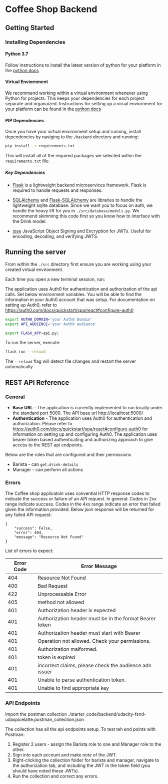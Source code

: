 # Coffee Shop Backend

## Getting Started

### Installing Dependencies

#### Python 3.7

Follow instructions to install the latest version of python for your platform in the [python docs](https://docs.python.org/3/using/unix.html#getting-and-installing-the-latest-version-of-python)

#### Virtual Enviornment

We recommend working within a virtual environment whenever using Python for projects. This keeps your dependencies for each project separate and organaized. Instructions for setting up a virual enviornment for your platform can be found in the [python docs](https://packaging.python.org/guides/installing-using-pip-and-virtual-environments/)

#### PIP Dependencies

Once you have your virtual environment setup and running, install dependencies by naviging to the `/backend` directory and running:

```bash
pip install -r requirements.txt
```

This will install all of the required packages we selected within the `requirements.txt` file.

##### Key Dependencies

- [Flask](http://flask.pocoo.org/)  is a lightweight backend microservices framework. Flask is required to handle requests and responses.

- [SQLAlchemy](https://www.sqlalchemy.org/) and [Flask-SQLAlchemy](https://flask-sqlalchemy.palletsprojects.com/en/2.x/) are libraries to handle the lightweight sqlite database. Since we want you to focus on auth, we handle the heavy lift for you in `./src/database/models.py`. We recommend skimming this code first so you know how to interface with the Drink model.

- [jose](https://python-jose.readthedocs.io/en/latest/) JavaScript Object Signing and Encryption for JWTs. Useful for encoding, decoding, and verifying JWTS.

## Running the server

From within the `./src` directory first ensure you are working using your created virtual environment.

Each time you open a new terminal session, run:

The application uses Auth0 for authentication and authorization of the api calls. Set below environment variables. You will be able to find the information in your Auth0 account that was setup. For documentation on setting up Auth0, refer to https://auth0.com/docs/quickstart/spa/react#configure-auth0

```bash
export AUTH0_DOMAIN='your AuthO Domain'
export API_AUDIENCE='your Auth0 audience'
```

```bash
export FLASK_APP=api.py;
```

To run the server, execute:

```bash
flask run --reload
```

The `--reload` flag will detect file changes and restart the server automatically.

## REST API Reference

### General

* **Base URL** - The application is currently implemented to run locally under the standard port 5000. The API base url http://localhost:5000/
* **Authentication** - The application uses Auth0 for authentication and authorization. Please refer to https://auth0.com/docs/quickstart/spa/react#configure-auth0 for information on setting up and configuring Auth0. The application uses bearer token based authenticating and authorizing approach to give access to the REST api endpoints.

Below are the roles that are configured and their permissions
* Barista - can ```get:drink-details```
* Manager - can perform all actions

### Errors

The Coffee shop applicatoin uses convential HTTP response codes to indicate the success or failure of an API request. In general: Codes in 2xx range indicate success. Codes in the 4xx range indicate an error that failed given the information provided. Below json response will be returned for any failed API request:

```
{
    "success": False,
    "error": 404,
    "message": "Resource Not Found"
}
```

List of errors to expect:


Error Code | Error Message
---------- | -------------
404 | Resource Not Found
400 | Bad Request
422 | Unprocessable Error
405 | method not allowed
401 | Authorization header is expected
401 | Authorization header must be in the format Bearer token
401 | Authorization header must start with Bearer
401 | Operation not allowed. Check your permissions.
401 | Authorization malformed.
401 | token is expired
401 | incorrect claims, please check the audience adn issuer
401 | Unable to parse authentication token.
401 | Unable to find appropriate key


### API Endpoints

Import the postman collection ./starter_code/backend/udacity-fsnd-udaspicelatte.postman_collection.json

The collection has all the api endpoints setup. To test teh end points with Postman:
1. Register 2 users - assign the Barista role to one and Manager role to the other.
2. Sign into each account and make note of the JWT.
3. Right-clicking the collection folder for barista and manager, navigate to the authorization tab, and including the JWT in the token field (you should have noted these JWTs).
4. Run the collection and correct any errors.
